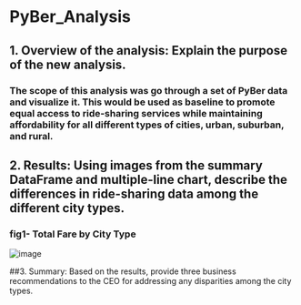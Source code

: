 # PyBer_Analysis
## 1. Overview of the analysis: Explain the purpose of the new analysis.
### The scope of this analysis was go through a set of PyBer data and visualize it. This would be used as baseline to promote equal access to ride-sharing services while maintaining affordability for all different types of cities, urban, suburban, and rural.

## 2. Results: Using images from the summary DataFrame and multiple-line chart, describe the differences in ride-sharing data among the different city types.

### fig1- Total Fare by City Type
![image](https://user-images.githubusercontent.com/111030781/193719027-bdf073a4-d4c3-4701-82b7-84267601da88.png)



##3. Summary: Based on the results, provide three business recommendations to the CEO for addressing any disparities among the city types.
